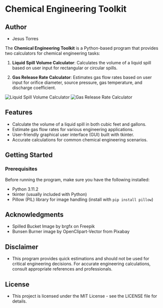 # Chemical Engineering Toolkit

## Author
- Jesus Torres

The **Chemical Engineering Toolkit** is a Python-based program that provides two calculators for chemical engineering tasks:

1. **Liquid Spill Volume Calculator**: Calculates the volume of a liquid spill based on user input for rectangular or circular spills.

2. **Gas Release Rate Calculator**: Estimates gas flow rates based on user input for orifice diameter, source pressure, gas temperature, and discharge coefficient.

![Liquid Spill Volume Calculator](spill.png) ![Gas Release Rate Calculator](burner.png)

## Features

- Calculate the volume of a liquid spill in both cubic feet and gallons.
- Estimate gas flow rates for various engineering applications.
- User-friendly graphical user interface (GUI) built with tkinter.
- Accurate calculations for common chemical engineering scenarios.

## Getting Started

### Prerequisites

Before running the program, make sure you have the following installed:

- Python 3.11.2
- tkinter (usually included with Python)
- Pillow (PIL) library for image handling (install with `pip install pillow`)

## Acknowledgments
- Spilled Bucket Image by brgfx on Freepik
- Bunsen Burner image by OpenClipart-Vector from Pixabay
  
## Disclaimer
- This program provides quick estimations and should not be used for critical engineering decisions. For accurate engineering calculations, consult appropriate references and professionals.
  
## License
- This project is licensed under the MIT License - see the LICENSE file for details.
